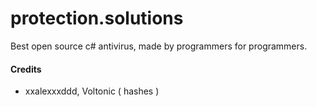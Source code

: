 # protection.solutions
Best open source c# antivirus, made by programmers for programmers.
#### Credits
- xxalexxxddd, Voltonic ( hashes )
